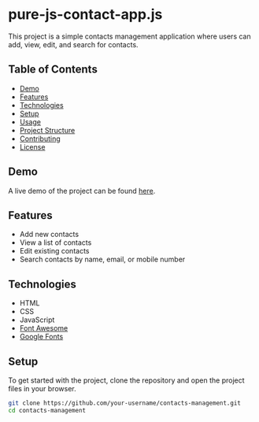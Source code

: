# pure-js-contact-app.js
 

This project is a simple contacts management application where users can add, view, edit, and search for contacts.

## Table of Contents
- [Demo](#demo)
- [Features](#features)
- [Technologies](#technologies)
- [Setup](#setup)
- [Usage](#usage)
- [Project Structure](#project-structure)
- [Contributing](#contributing)
- [License](#license)

## Demo
A live demo of the project can be found [here](#).

## Features
- Add new contacts
- View a list of contacts
- Edit existing contacts
- Search contacts by name, email, or mobile number

## Technologies
- HTML
- CSS
- JavaScript
- [Font Awesome](https://fontawesome.com/)
- [Google Fonts](https://fonts.google.com/)

## Setup
To get started with the project, clone the repository and open the project files in your browser.

```bash
git clone https://github.com/your-username/contacts-management.git
cd contacts-management
